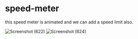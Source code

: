 # speed-meter
this speed meter is animated and we can add a speed limit also.

![Screenshot (622)](https://user-images.githubusercontent.com/44635651/174993311-9eb5ee2a-e79e-45e4-a15a-afd746074731.png)
![Screenshot (624)](https://user-images.githubusercontent.com/44635651/174993298-45de0137-c078-4cdc-9b86-bc7e86db838a.png)

